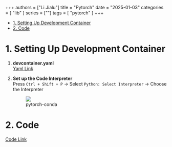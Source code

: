 +++
authors = ["Li Jialu"]
title = "Pytorch"
date = "2025-01-03"
categories = [
    "lib"
]
series = [""]
tags = [
   "pytorch"
]
+++

- [1. Setting Up Development Container](#1-setting-up-development-container)
- [2. Code](#2-code)

# 1. Setting Up Development Container

1. **devcontainer.yaml**  
   [Yaml Link](https://github.com/heirenlop/pytorch/blob/main/.devcontainer/devcontainer.json)

2. **Set up the Code Interpreter**  
    Press `Ctrl + Shift + P` -> Select `Python: Select Interpreter` -> Choose the Interpreter  
    <div class="container">
        <div class="image">
            <figure>
                <img src="https://cdn.heirenlop.com/work-record/pytorch-conda.png",alt="pytorch",loading="lazy">
                <figcaption>pytorch-conda</figcaption>
            </figure>
        </div>
    </div>

# 2. Code  
[Code Link](https://github.com/heirenlop/pytorch)
